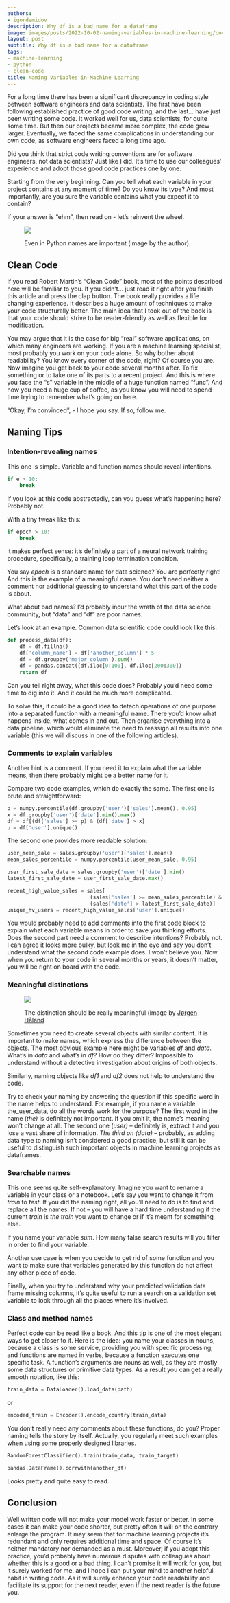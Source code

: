 ```yaml
---
authors:
- igordemidov
description: Why df is a bad name for a dataframe
image: images/posts/2022-10-02-naming-variables-in-machine-learning/cover.jpg
layout: post
subtitle: Why df is a bad name for a dataframe
tags:
- machine-learning
- python
- clean-code
title: Naming Variables in Machine Learning
---
```


For a long time there has been a significant discrepancy in coding style between software engineers and data scientists. The first have been following established practice of good code writing, and the last… have just been writing some code. It worked well for us, data scientists, for quite some time. But then our projects became more complex, the code grew larger. Eventually, we faced the same complications in understanding our own code, as software engineers faced a long time ago.

Did you think that strict code writing conventions are for software engineers, not data scientists? Just like I did. It’s time to use our colleagues’ experience and adopt those good code practices one by one.

Starting from the very beginning. Can you tell what each variable in your project contains at any moment of time? Do you know its type? And most importantly, are you sure the variable contains what you expect it to contain?

If your answer is “ehm”, then read on - let’s reinvent the wheel.

<figure>
<img src="/images/posts/2022-10-02-naming-variables-in-machine-learning/image1.png"  />
<figcaption><p>Even in Python names are important (image by the author)</p></figcaption>
</figure>

## Clean Code

If you read Robert Martin’s “Clean Code” book, most of the points described here will be familiar to you. If you didn’t… just read it right after you finish this article and press the clap button. The book really provides a life changing experience. It describes a huge amount of techniques to make your code structurally better. The main idea that I took out of the book is that your code should strive to be reader-friendly as well as flexible for modification.

You may argue that it is the case for big “real” software applications, on which many engineers are working. If you are a machine learning specialist, most probably you work on your code alone. So why bother about readability? You know every corner of the code, right? Of course you are. Now imagine you get back to your code several months after. To fix something or to take one of its parts to a recent project. And this is where you face the “s” variable in the middle of a huge function named “func”. And now you need a huge cup of coffee, as you know you will need to spend time trying to remember what’s going on here.

“Okay, I’m convinced”, - I hope you say. If so, follow me.

## Naming Tips

### Intention-revealing names

This one is simple. Variable and function names should reveal intentions.

```python
if e > 10:
    break
```

If you look at this code abstractedly, can you guess what’s happening here? Probably not.

With a tiny tweak like this:

```python
if epoch > 10:
    break
```

it makes perfect sense: it’s definitely a part of a neural network training procedure, specifically, a training loop termination condition.

You say *epoch* is a standard name for data science? You are perfectly right! And this is the example of a meaningful name. You don’t need neither a comment nor additional guessing to understand what this part of the code is about.

What about bad names? I’d probably incur the wrath of the data science community, but “data” and “df” are poor names.

Let’s look at an example. Common data scientific code could look like this:

```python
def process_data(df):
    df = df.fillna()
    df['column_name'] = df['another_column'] * 5
    df = df.groupby('major_column').sum()
    df = pandas.concat([df.iloc[0:100], df.iloc[200:300])
    return df
```

Can you tell right away, what this code does? Probably you’d need some time to dig into it. And it could be much more complicated.

To solve this, it could be a good idea to detach operations of one purpose into a separated function with a meaningful name. There you’d know what happens inside, what comes in and out. Then organise everything into a data pipeline, which would eliminate the need to reassign all results into one variable (this we will discuss in one of the following articles).

### Comments to explain variables

Another hint is a comment. If you need it to explain what the variable means, then there probably might be a better name for it.

Compare two code examples, which do exactly the same. The first one is brute and straightforward:

```python
p = numpy.percentile(df.groupby('user')['sales'].mean(), 0.95)
x = df.groupby('user')['date'].min().max()
df = df[(df['sales'] >= p) & (df['date'] > x]
u = df['user'].unique()
```

The second one provides more readable solution:

```python
user_mean_sale = sales.groupby('user')['sales'].mean()
mean_sales_percentile = numpy.percentile(user_mean_sale, 0.95)

user_first_sale_date = sales.groupby('user')['date'].min()
latest_first_sale_date = user_first_sale_date.max()

recent_high_value_sales = sales[
                           (sales['sales'] >= mean_sales_percentile) & 
                           (sales['date'] > latest_first_sale_date)]
unique_hv_users = recent_high_value_sales['user'].unique()
```

You would probably need to add comments into the first code block to explain what each variable means in order to save you thinking efforts. Does the second part need a comment to describe intentions? Probably not. I can agree it looks more bulky, but look me in the eye and say you don’t understand what the second code example does. I won’t believe you. Now when you return to your code in several months or years, it doesn’t matter, you will be right on board with the code.

### Meaningful distinctions

<figure>
<img src="/images/posts/2022-10-02-naming-variables-in-machine-learning/image2.jpg"  />
<figcaption><p>The distinction should be really meaningful (image by <a href="https://unsplash.com/@jhaland">Jørgen Håland</a></p></figcaption>
</figure>

Sometimes you need to create several objects with similar content. It is important to make names, which express the difference between the objects. The most obvious example here might be variables *df* and *data.* What’s in *data* and what’s in *df*? How do they differ? Impossible to understand without a detective investigation about origins of both objects.

Similarly, naming objects like *df1* and *df2* does not help to understand the code.

Try to check your naming by answering the question if this specific word in the name helps to understand. For example, if you name a variable the_user_data, do all the words work for the purpose? The first word in the name (*the)* is definitely not important. If you omit it, the name’s meaning won’t change at all. The second one (*user)* – definitely is, extract it and you lose a vast share of information. *The third on (data)* – probably, as adding data type to naming isn’t considered a good practice, but still it can be useful to distinguish such important objects in machine learning projects as dataframes.

### Searchable names

This one seems quite self-explanatory. Imagine you want to rename a variable in your class or a notebook. Let’s say you want to change it from *train* to *test*. If you did the naming right, all you’ll need to do is to find and replace all the names. If not – you will have a hard time understanding if the current *train* is *the train* you want to change or if it’s meant for something else.

If you name your variable *sum*. How many false search results will you filter in order to find your variable.

Another use case is when you decide to get rid of some function and you want to make sure that variables generated by this function do not affect any other piece of code.

Finally, when you try to understand why your predicted validation data frame missing columns, it’s quite useful to run a search on a validation set variable to look through all the places where it’s involved.

### Class and method names

Perfect code can be read like a book. And this tip is one of the most elegant ways to get closer to it. Here is the idea: you name your classes in nouns, because a class is some service, providing you with specific processing; and functions are named in verbs, because a function executes one specific task. A function’s arguments are nouns as well, as they are mostly some data structures or primitive data types. As a result you can get a really smooth notation, like this:

```python
train_data = DataLoader().load_data(path)
```

or

```python
encoded_train = Encoder().encode_country(train_data)
```

You don’t really need any comments about these functions, do you? Proper naming tells the story by itself. Actually, you regularly meet such examples when using some properly designed libraries.

```python
RandomForestClassifier().train(train_data, train_target)
```

```python
pandas.DataFrame().corrwith(another_df)
```

Looks pretty and quite easy to read.

## Conclusion

Well written code will not make your model work faster or better. In some cases it can make your code shorter, but pretty often it will on the contrary enlarge the program. It may seem that for machine learning projects it’s redundant and only requires additional time and space. Of course it’s neither mandatory nor demanded as a must. Moreover, if you adopt this practice, you’d probably have numerous disputes with colleagues about whether this is a good or a bad thing. I can’t promise it will work for you, but it surely worked for me, and I hope I can put your mind to another helpful habit in writing code. As it will surely enhance your code readability and facilitate its support for the next reader, even if the next reader is the future you.

